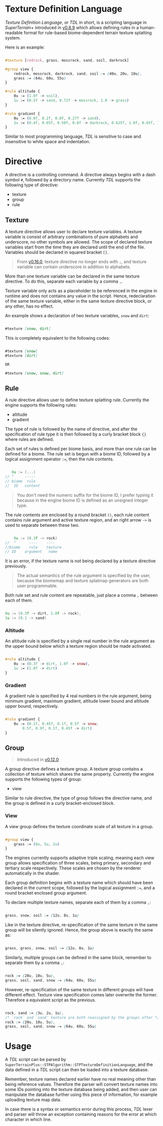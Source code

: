 # Texture Definition Language

*Texture Definition Language*, or *TDL* in short, is a scripting language in *SuperTerrain+* introduced in [v0.8.9](https://github.com/stephen-hqxu/superterrainplus/releases/tag/v0.8.9) which allows defining rules in a human-readable format for rule-based biome-dependent terrain texture splatting system.

Here is an example:

```css

#texture [redrock, grass, mossrock, sand, soil, darkrock]

#group view {
	redrock, mossrock, darkrock, sand, soil := (40u, 20u, 10u),
	grass := (64u, 60u, 55u)
}

#rule altitude {
	0u := (1.0f -> soil),
	1u := (0.5f -> sand, 0.72f -> mossrock, 1.0 -> grass)
}

#rule gradient {
	0u := (0.0f, 0.2f, 0.0f, 0.27f -> sand),
	1u := (0.4f, 0.65f, 0.58f, 0.8f -> darkrock, 0.625f, 1.0f, 0.65f, 1.0f -> redrock)
}

```

Similar to most programming language, *TDL* is sensitive to case and insensitive to white space and indentation.

# Directive

A directive is a controlling command. A directive always begins with a dash symbol `#`, followed by a directory name. Currently *TDL* supports the following type of directive:

- texture
- group
- rule

## Texture

A texture directive allows user to declare texture variables. A texture variable is consist of arbitrary combinations of pure alphabets and underscore, no other symbols are allowed. The scope of declared texture variables start from the time they are declared until the end of the file. Variables should be declared in squared bracket `[]`.

> From [v0.16.0](https://github.com/stephen-hqxu/superterrainplus/releases/tag/v0.16.0), texture directive no longer ends with `;`, and texture variable can contain underscore in addition to alphabets.

More than one texture variable can be declared in the same texture directive. To do this, separate each variable by a comma `,`.

Texture variable only acts as a placeholder to be referenced in the engine in runtime and does not contains any value in the script. Hence, redeclaration of the same texture variable, either in the same texture directive block, or any other, has no effect.

An example shows a declaration of two texture variables, `snow` and `dirt`:

```markdown

#texture [snow, dirt]

```

This is completely equivalent to the following codes:

```markdown

#texture [snow]
#texture [dirt]

OR

#texture [snow, snow, dirt]

```

## Rule

A rule directive allows user to define texture splatting rule. Currently the engine supports the following rules:

- altitude
- gradient

The type of rule is followed by the name of directive, and after the specification of rule type it is then followed by a curly bracket block `{}` where rules are defined.

Each set of rules is defined per biome basis, and more than one rule can be defined for a biome. The rule set is begun with a biome ID, followed by a logical assignment operator `:=`, then the rule contents.

```cpp

   0u := (...)
// ^     -----
// biome  rule
//  ID   content

```

> You don't need the numeric suffix for the biome ID, I prefer typinig it because in the engine biome ID is defined as an unsigned integer type.

The rule contents are enclosed by a round bracket `()`, each rule content contains rule argument and active texture region, and an right arrow `->` is used to separate between these two.

```cpp

    0u := (0.3f -> rock)
//  ^      ----    ----
//biome	   rule    texture
// ID    argument   name

```

It is an error, if the texture name is not being declared by a texture directive previously.

> The actual semantics of the rule argument is specified by the user, because the biomemap and texture splatmap generators are both user programmable.

Both rule set and rule content are repeatable, just place a comma `,` between each of them.

```cpp

0u := (0.3f -> dirt, 1.0f -> rock),
1u := (0.1 -> sand)

```

### Altitude

An altitude rule is specified by a single real number in the rule argument as the upper bound below which a texture region should be made activated.

```css

#rule altitude {
	0u := (0.3f -> dirt, 1.0f -> snow),
	1u := (1.0f -> dirt)
}

```

### Gradient

A gradient rule is specified by 4 real numbers in the rule argument, being minimum gradient, maximum gradient, altitude lower bound and altitude upper bound, respectively.

```css

#rule gradient {
	0u := (0.1f, 0.45f, 0.1f, 0.5f -> snow, 
		0.5f, 0.9f, 0.1f, 0.45f -> dirt)
}

```

## Group

> Introduced in [v0.12.0](https://github.com/stephen-hqxu/superterrainplus/releases/tag/v0.12.0)

A group directive defines a texture group. A texture group contains a collection of texture which shares the same property. Currently the engine supports the following types of group:

- view

Similar to rule directive, the type of group follows the directive name, and the group is defined in a curly bracket-enclosed block.

### View

A view group defines the texture coordinate scale of all texture in a group.

```css

#group view {
	grass := (8u, 5u, 2u)
}

```

The engines currently supports adaptive triple scaling, meaning each view group allows specification of three scales, being primary, secondary and tertiary scale respectively. These scales are chosen by the renderer automatically in the shader.

Each group definition begins with a texture name which should have been declared in the current scope, followed by the logical assignment `:=`, and a round bracket enclosed group argument.

To declare multiple texture names, separate each of them by a comma `,`:

```css

grass, snow, soil := (12u, 8u, 1u)

```

Like in the texture directive, re-specification of the same texture in the same group will be silently ignored. Hence, the group above is exactly the same as:

```css

grass, grass, snow, soil := (12u, 8u, 1u)

```

Similarly, multiple groups can be defined in the same block, remember to separate them by a comma `,`:

```css

rock := (20u, 10u, 5u),
grass, soil, sand, snow := (64u, 60u, 55u)

```

However, re-specification of the same texture in different groups will have different effect. Texture view specification comes later overwrite the former. Therefore a equivalent script as the previous.

```css

rock, sand := (3u, 2u, 1u),
/* `rock` and `sand` texture are both reassigned by the groups after */
rock := (20u, 10u, 5u),
grass, soil, sand, snow := (64u, 60u, 55u)

```

# Usage

A *TDL* script can be parsed by `SuperTerrainPlus::STPAlgorithm::STPTextureDefinitionLanguage`, and the data defined in a *TDL* script can then be loaded into a texture database.

Remember, texture names declared earlier have no real meaning other than being reference values. Therefore the parser will convert texture names into some IDs pointing into the texture database being added, and then user can manipulate the database further using this piece of information, for example uploading texture map data.

In case there is a syntax or semantics error during this process, *TDL* lexer and parser will throw an exception containing reasons for the error at which character in which line.
